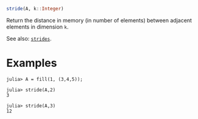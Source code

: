 ```julia
stride(A, k::Integer)
```

Return the distance in memory (in number of elements) between adjacent elements in dimension `k`.

See also: [`strides`](@ref).

# Examples

```jldoctest
julia> A = fill(1, (3,4,5));

julia> stride(A,2)
3

julia> stride(A,3)
12
```

